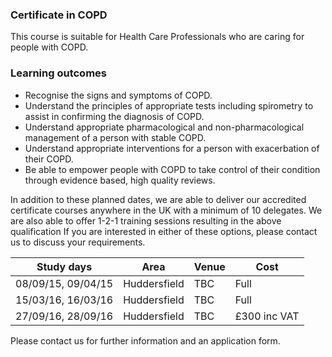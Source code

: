 ### Certificate in COPD

This course is suitable for Health Care Professionals who are caring for people with COPD.

### Learning outcomes

* Recognise the signs and symptoms of COPD.
* Understand the principles of appropriate tests including spirometry to assist in confirming the diagnosis of COPD.
* Understand appropriate pharmacological and non-pharmacological management of a person with stable COPD.
* Understand appropriate interventions for a person with exacerbation of their COPD.
* Be able to empower people with COPD to take control of their condition through evidence based, high quality reviews.

In addition to these planned dates, we are able to deliver our accredited certificate courses anywhere in the UK with a minimum of 10 delegates. We are also able to offer 1-2-1 training sessions resulting in the above qualification If you are interested in either of these options, please contact us to discuss your requirements.

| Study days          | Area         | Venue     |  Cost          |
|---------------------|--------------|-----------|----------------|
| 08/09/15, 09/04/15  | Huddersfield | TBC       | Full           |
| 15/03/16, 16/03/16  | Huddersfield | TBC       | Full           |
| 27/09/16, 28/09/16  | Huddersfield | TBC       | £300 inc VAT   |

Please contact us for further information and an application form.


